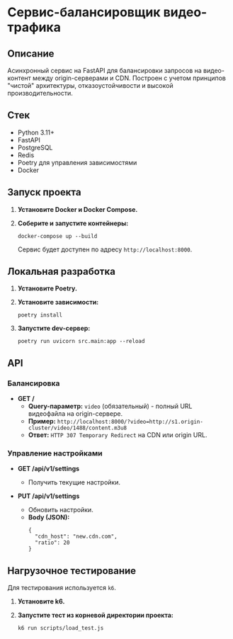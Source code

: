 # Сервис-балансировщик видео-трафика

## Описание

Асинхронный сервис на FastAPI для балансировки запросов на видео-контент между origin-серверами и CDN. Построен с учетом принципов "чистой" архитектуры, отказоустойчивости и высокой производительности.

## Стек

-   Python 3.11+
-   FastAPI
-   PostgreSQL
-   Redis
-   Poetry для управления зависимостями
-   Docker

## Запуск проекта

1.  **Установите Docker и Docker Compose.**

2.  **Соберите и запустите контейнеры:**
    ```
    docker-compose up --build
    ```
    Сервис будет доступен по адресу `http://localhost:8000`.

## Локальная разработка

1.  **Установите Poetry.**

2.  **Установите зависимости:**
    ```
    poetry install
    ```

3.  **Запустите dev-сервер:**
    ```
    poetry run uvicorn src.main:app --reload
    ```

## API

### Балансировка

-   **GET /**
    -   **Query-параметр:** `video` (обязательный) - полный URL видеофайла на origin-сервере.
    -   **Пример:** `http://localhost:8000/?video=http://s1.origin-cluster/video/1488/content.m3u8`
    -   **Ответ:** `HTTP 307 Temporary Redirect` на CDN или origin URL.

### Управление настройками

-   **GET /api/v1/settings**
    -   Получить текущие настройки.

-   **PUT /api/v1/settings**
    -   Обновить настройки.
    -   **Body (JSON):**
        ```
        {
          "cdn_host": "new.cdn.com",
          "ratio": 20
        }
        ```

## Нагрузочное тестирование

Для тестирования используется `k6`.

1.  **Установите k6.**

2.  **Запустите тест из корневой директории проекта:**
    ```
    k6 run scripts/load_test.js
    ```
